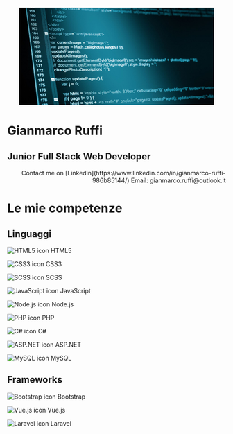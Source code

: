 <p align="center">
  <img src="https://github.com/GianmarcoRuffi/GianmarcoRuffi/raw/main/clean-coding-best-practices.jpg" alt="Clean coding best practices" width="450" height="225">
</p>

# Gianmarco Ruffi
## Junior Full Stack Web Developer

<p align="right">
  Contact me on [Linkedin](https://www.linkedin.com/in/gianmarco-ruffi-986b85144/)  
  Email: gianmarco.ruffi@outlook.it  
</p>


# Le mie competenze

## Linguaggi

![HTML5 icon](https://img.icons8.com/color/48/000000/html-5.png) HTML5

![CSS3 icon](https://img.icons8.com/color/48/000000/css3.png) CSS3

![SCSS icon](https://img.icons8.com/color/48/000000/sass.png) SCSS

![JavaScript icon](https://img.icons8.com/color/48/000000/javascript.png) JavaScript

![Node.js icon](https://img.icons8.com/color/48/000000/nodejs.png) Node.js

![PHP icon](https://img.icons8.com/officexs/48/000000/php-logo.png) PHP

![C# icon](https://img.icons8.com/color/48/000000/c-sharp-logo.png) C#

![ASP.NET icon](https://img.icons8.com/color/48/000000/asp.png) ASP.NET


![MySQL icon](https://img.icons8.com/fluency/48/000000/mysql-logo.png) MySQL

## Frameworks

![Bootstrap icon](https://img.icons8.com/color/48/000000/bootstrap.png) Bootstrap

![Vue.js icon](https://img.icons8.com/color/48/000000/vue-js.png) Vue.js

![Laravel icon](https://img.icons8.com/fluency/48/000000/laravel.png) Laravel



